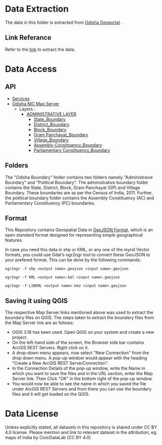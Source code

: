 # Data Extraction

The data in this folder is extracted from [Odisha Geoportal](http://gisodisha.nic.in/state/) .

## Link Referance

Refer to the [link](http://164.100.140.64/arcgis/rest/services/OdishaNIC/MapServer) to extract the data.

# Data Access

## API
 * [Services](http://164.100.140.64/arcgis/rest/services)
  * [Odisha NIC Map Server](http://164.100.140.64/arcgis/rest/services/OdishaNIC/MapServer)
    * Layers :
        * [ADMINISTRATIVE LAYER](http://164.100.140.64/arcgis/rest/services/OdishaNIC/MapServer/0)
          * [State_Boundary](http://164.100.140.64/arcgis/rest/services/OdishaNIC/MapServer/1)      
          * [District_Boundary](http://164.100.140.64/arcgis/rest/services/OdishaNIC/MapServer/3)       
          * [Block_Boundary](http://164.100.140.64/arcgis/rest/services/OdishaNIC/MapServer/5)     
          * [Gram Panchayat_Boundary](http://164.100.140.64/arcgis/rest/services/OdishaNIC/MapServer/7)
          * [Village_Boundary](http://164.100.140.64/arcgis/rest/services/OdishaNIC/MapServer/9)
          * [Assembly Constituency_Boundary](http://164.100.140.64/arcgis/rest/services/OdishaNIC/MapServer/13)
          * [Parliamentary Constituency_Boundary](http://164.100.140.64/arcgis/rest/services/OdishaNIC/MapServer/14)

## Folders
  The "Odisha Boundary" folder contains two folders namely "Administraive Boundary" and "Political Boundary". The administrative boundary folder contains the State, District, Block, Gram Panchayat (GP) and Village Boundary. These boundaries are as per the Census of India, 2011. Further, the political boundary folder contains the Assembly Constituency (AC) and Parliamentary Constituency (PC) boundaries.
  
## Format 
  This Repository contains Geospatial Data in [GeoJSON Format](https://en.wikipedia.org/wiki/GeoJSON), which is an open standard format designed for representing simple geographical features.
  
  In case you need this data in shp or KML, or any one of the myrid Vector formats, you could use Gdal's ogr2ogr tool to convert these GeoJSON to your prefered format. This can be done by the following commands:

```ogr2ogr -f shp <output name>.geojson <input name>.geojson``` 

```ogr2ogr -f KML <output name>.kml <input name>.geojson``` 

```ogr2ogr -f LIBKML <output name>.kmz <input name>.geojson```

  
## Saving it using QGIS
 
 The respective Map Server links mentioned above was used to extract the boundary files on QGIS. The steps taken to extract the boundary files from the Map Server link are as follows:
    
   * OGIS 3.18 has been used. Open QGIS on your system and create a new project.
   * On the left-hand side of the screen, the Browser side bar contains ArcGIS REST Servers. Right click on it.
   * A drop-down menu appears, now select "New Connection" from the drop down menu. A pop-up window would appear with the heading "Create a New ArcGIS REST ServerConnection".
   * In the Connection Details of the pop-up window, write the Name in which you want to save the files and in the URL section, enter the Map Server link. Then Click "OK" in the bottom right of the pop-up window.
   * You would now be able to see the name in which you saved the file under ArcGIS REST Servers and from there you can use the boundary files and it will get loaded on the QGIS.

# Data License

Unless explicitly stated, all datasets in this repository is shared under CC BY 4.0 license. Please mention and link to relevant dataset in the attribution, eg. maps of India by CivicDataLab (CC BY 4.0)
    
        
       






